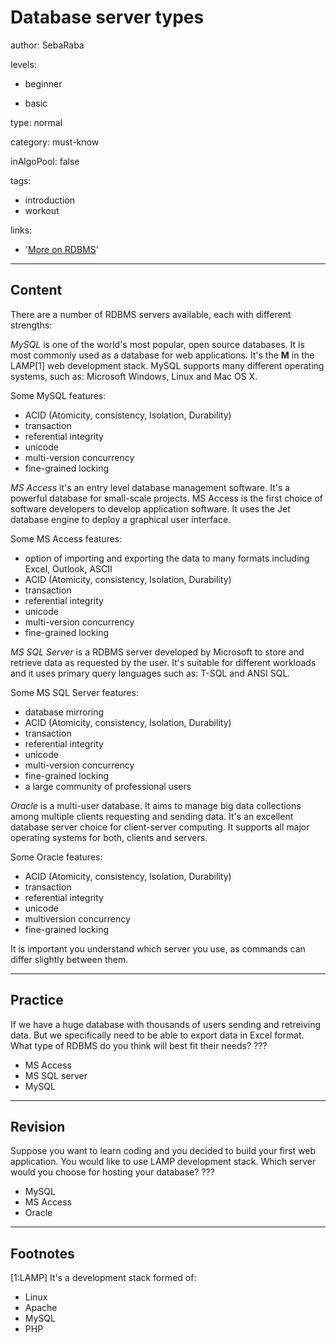 # Database server types
author: SebaRaba

levels:

  - beginner

  - basic

type: normal

category: must-know

inAlgoPool: false

tags:
  - introduction
  - workout

links:

  - '[More on RDBMS](https://en.wikipedia.org/wiki/Comparison_of_relational_database_management_systems)'

---
## Content

There are a number of RDBMS servers available, each with different strengths: 

*MySQL* is one of the world's most popular, open source databases. It is most commonly used as a database for web applications. It's the **M** in the LAMP[1] web development stack. MySQL supports many different operating systems, such as: Microsoft Windows, Linux and Mac OS X.

Some MySQL features:
- ACID (Atomicity, consistency, Isolation, Durability)
- transaction
- referential integrity
- unicode
- multi-version concurrency
- fine-grained locking

*MS Access* it's an entry level database management software. It's a powerful database for small-scale projects. MS Access is the first choice of software developers to develop application software. It uses the Jet database engine to deploy a graphical user interface.

Some MS Access features:
- option of importing and exporting the data to many formats including Excel, Outlook, ASCII
- ACID (Atomicity, consistency, Isolation, Durability)
- transaction
- referential integrity
- unicode
- multi-version concurrency
- fine-grained locking

*MS SQL Server* is a RDBMS server developed by Microsoft to store and retrieve data as requested by the user. It's suitable for different workloads and it uses primary query languages such as: T-SQL and ANSI SQL.

Some MS SQL Server features:
- database mirroring
- ACID (Atomicity, consistency, Isolation, Durability)
- transaction
- referential integrity
- unicode
- multi-version concurrency
- fine-grained locking
- a large community of professional users

*Oracle* is a multi-user database. It aims to manage big data collections among multiple clients requesting and sending data.  It's an excellent database server choice for client-server computing. It supports all major operating systems for both, clients and servers.

Some Oracle features:
- ACID (Atomicity, consistency, Isolation, Durability)
- transaction
- referential integrity
- unicode
- multiversion concurrency
- fine-grained locking

It is important you understand which server you use, as commands can differ slightly between them.

---
## Practice

If we have a huge database with thousands of users sending and retreiving data. But we specifically need to be able to export data in Excel format. What type of RDBMS do you think will best fit their needs?
???

* MS Access
* MS SQL server
* MySQL

---
## Revision

Suppose you want to learn coding and you decided to build your first web application. You would like to use LAMP development stack. Which server would you choose for hosting your database?
???

* MySQL
* MS Access
* Oracle

---
## Footnotes

[1:LAMP]
It's a development stack formed of:
- Linux
- Apache
- MySQL
- PHP
